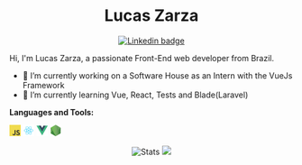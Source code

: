 
<h1 align="center">Lucas Zarza</h1>

<p align="center"> 
	<a href="https://www.linkedin.com/in/lucaszarza/"> 
		  <img src="https://img.shields.io/badge/-LinkedIn-blue?style=flat&logo=Linkedin&logoColor=white&link=https://www.linkedin.com/in/lucaszarza/" alt="Linkedin badge" />
	</a>
</p>

Hi, I'm Lucas Zarza, a passionate Front-End web developer from Brazil.

- 🔭 I’m currently working on a Software House as an Intern with the VueJs Framework 
- 🌱 I’m currently learning Vue, React, Tests and Blade(Laravel)

**Languages and Tools:**  

<code><img height="20" src="https://raw.githubusercontent.com/github/explore/80688e429a7d4ef2fca1e82350fe8e3517d3494d/topics/javascript/javascript.png"></code>
<code><img height="20" src="https://raw.githubusercontent.com/github/explore/80688e429a7d4ef2fca1e82350fe8e3517d3494d/topics/react/react.png"></code>
<code><img height="20" src="https://raw.githubusercontent.com/github/explore/80688e429a7d4ef2fca1e82350fe8e3517d3494d/topics/vue/vue.png"></code>
<code><img height="20" src="https://raw.githubusercontent.com/github/explore/80688e429a7d4ef2fca1e82350fe8e3517d3494d/topics/nodejs/nodejs.png"></code>   

<p align="center">
  <img src="https://github-readme-stats.vercel.app/api?username=lucaszarza&hide=prs" alt="Stats" />
  <img src="https://github-readme-stats.vercel.app/api/top-langs/?username=lucaszarza&layout=compact" />
</p>
